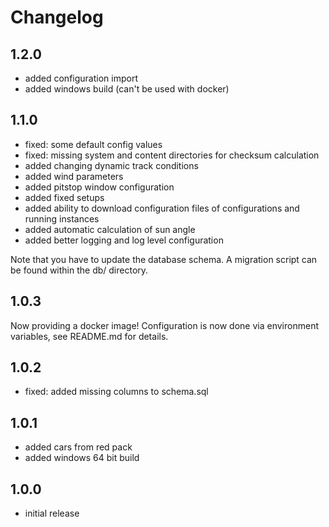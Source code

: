 # Changelog

## 1.2.0

* added configuration import
* added windows build (can't be used with docker)

## 1.1.0

* fixed: some default config values
* fixed: missing system and content directories for checksum calculation
* added changing dynamic track conditions
* added wind parameters
* added pitstop window configuration
* added fixed setups
* added ability to download configuration files of configurations and running instances
* added automatic calculation of sun angle
* added better logging and log level configuration

Note that you have to update the database schema. A migration script can be found within the db/ directory.

## 1.0.3

Now providing a docker image! Configuration is now done via environment variables, see README.md for details.

## 1.0.2

* fixed: added missing columns to schema.sql

## 1.0.1

* added cars from red pack
* added windows 64 bit build

## 1.0.0

* initial release
